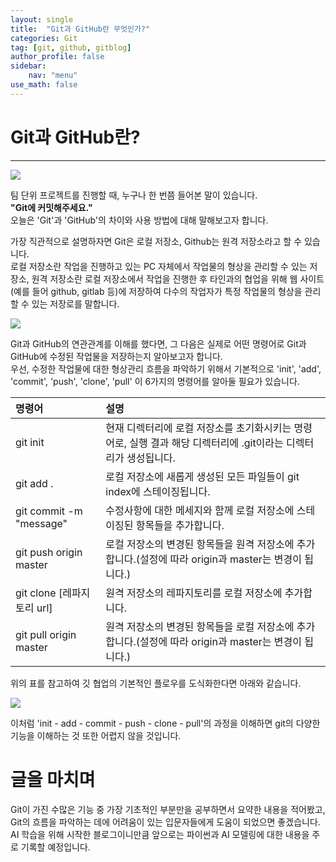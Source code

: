 ```yaml
---
layout: single
title:  "Git과 GitHub란 무엇인가?"
categories: Git
tag: [git, github, gitblog]
author_profile: false
sidebar:
    nav: "menu"  
use_math: false
---
```


<head>
  <style>
    table.dataframe {
      white-space: normal;
      width: 100%;
      height: 240px;
      display: block;
      overflow: auto;
      font-family: Arial, sans-serif;
      font-size: 0.9rem;
      line-height: 20px;
      text-align: center;
      border: 0px !important;
    }

    table.dataframe th {
      text-align: center;
      font-weight: bold;
      padding: 8px;
    }

    table.dataframe td {
      text-align: center;
      padding: 8px;
    }

    table.dataframe tr:hover {
      background: #b8d1f3; 
    }

    .output_prompt {
      overflow: auto;
      font-size: 0.9rem;
      line-height: 1.45;
      border-radius: 0.3rem;
      -webkit-overflow-scrolling: touch;
      padding: 0.8rem;
      margin-top: 0;
      margin-bottom: 15px;
      font: 1rem Consolas, "Liberation Mono", Menlo, Courier, monospace;
      color: $code-text-color;
      border: solid 1px $border-color;
      border-radius: 0.3rem;
      word-break: normal;
      white-space: pre;
    }

  .dataframe tbody tr th:only-of-type {
      vertical-align: middle;
  }

  .dataframe tbody tr th {
      vertical-align: top;
  }

  .dataframe thead th {
      text-align: center !important;
      padding: 8px;
  }

  .page__content p {
      margin: 0 0 0px !important;
  }

  .page__content p > strong {
    font-size: 0.8rem !important;
  }

  </style>
</head>


# Git과 GitHub란?
---

![](https://blog.kakaocdn.net/dn/mClmk/btszK7QNjBW/KrWV3gJdMNROm7lxK4YD41/img.png)

팀 단위 프로젝트를 진행할 때, 누구나 한 번쯤 들어본 말이 있습니다.   
**"Git에 커밋해주세요."**   
오늘은 'Git'과 'GitHub'의 차이와 사용 방법에 대해 말해보고자 합니다.  

가장 직관적으로 설명하자면 Git은 로컬 저장소, Github는 원격 저장소라고 할 수 있습니다.   
로컬 저장소란 작업을 진행하고 있는 PC 자체에서 작업물의 형상을 관리할 수 있는 저장소, 원격 저장소란 로컬 저장소에서 작업을 진행한 후 타인과의 협업을   위해 웹 사이트(예를 들어 github, gitlab 등)에 저장하여 다수의 작업자가 특정 작업물의 형상을 관리할 수 있는 저장로를 말합니다.  

![](https://blog.kakaocdn.net/dn/bskYn6/btszKCcnmCX/IztEhAbDIuonyAYB9Jv8Ik/img.png)

Git과 GitHub의 연관관계를 이해를 했다면, 그 다음은 실제로 어떤 명령어로 Git과 GitHub에 수정된 작업물을 저장하는지 알아보고자 합니다.  
우선, 수정한 작업물에 대한 형상관리 흐름을 파악하기 위해서 기본적으로 'init', 'add', 'commit', 'push', 'clone', 'pull' 이 6가지의 명령어를 알아둘 필요가 있습니다.  

|명령어|설명
|:---|:---|
|git init|현재 디렉터리에 로컬 저장소를 초기화시키는 명령어로, 실행 결과 해당 디렉터리에 .git이라는 디렉터리가 생성됩니다.|
|git add .|로컬 저장소에 새롭게 생성된 모든 파일들이 git index에 스테이징됩니다.|
|git commit -m "message"|수정사항에 대한 메세지와 함께 로컬 저장소에 스테이징된 항목들을 추가합니다.|
|git push origin master|로컬 저장소의 변경된 항목들을 원격 저장소에 추가합니다.(설정에 따라 origin과 master는 변경이 됩니다.)|
|git clone [레파지토리 url]|원격 저장소의 레파지토리를 로컬 저장소에 추가합니다.|
|git pull origin master|원격 저장소의 변경된 항목들을 로컬 저장소에 추가합니다.(설정에 따라 origin과 master는 변경이 됩니다.)|  

위의 표를 참고하여 깃 협업의 기본적인 플로우를 도식화한다면 아래와 같습니다.

![](https://blog.kakaocdn.net/dn/c1LG9Z/btszNT0nQ0b/1jpLFgbNwMXLPLiXpLkBck/img.png)

이처럼 'init - add - commit - push - clone - pull'의 과정을 이해하면 git의 다양한 기능을 이해하는 것 또한 어렵지 않을 것입니다.  


# 글을 마치며  


Git이 가진 수많은 기능 중 가장  기초적인 부분만을 공부하면서 요약한 내용을 적어봤고, Git의 흐름을 파악하는 데에 어려움이 있는 입문자들에게 도움이 되었으면 좋겠습니다.  
AI 학습을 위해 시작한 블로그이니만큼 앞으로는 파이썬과 AI 모델링에 대한 내용을 주로 기록할 예정입니다.